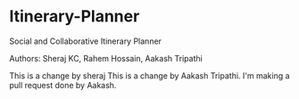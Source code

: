 # Itinerary-Planner

Social and Collaborative Itinerary Planner

Authors: Sheraj KC, Rahem Hossain, Aakash Tripathi

This is a change by sheraj
This is a change by Aakash Tripathi.
I'm making a pull request done by Aakash.